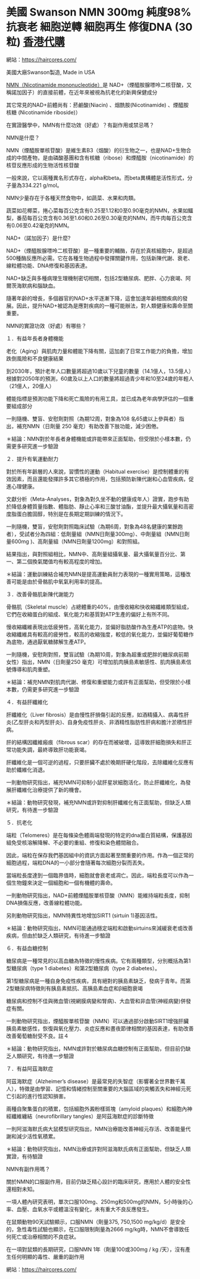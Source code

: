 # 美國 Swanson NMN 300mg 純度98% 抗衰老 細胞逆轉 細胞再生 修復DNA (30粒)   [香港代購](https://haircores.com/)

網站：https://haircores.com/

美國大廠Swanson製造, Made in USA

[NMN（Nicotinamide mononucleotide）](https://haircores.com/product/%e7%be%8e%e5%9c%8b-swanson-nmn-300mg-%e7%b4%94%e5%ba%a698-%e6%8a%97%e8%a1%b0%e8%80%81-%e7%b4%b0%e8%83%9e%e9%80%86%e8%bd%89-%e7%b4%b0%e8%83%9e%e5%86%8d%e7%94%9f-%e4%bf%ae%e5%be%a9dna-30%e7%b2%92/)是 NAD+（煙醯胺腺嘌呤二核苷酸，又稱諾加因子）的直接前體，在近年來被視為抗老化的新興保健成分

其它常見的NAD+前體尚有：菸鹼酸(Niacin) 、烟酰胺(Nicotinamide) 、煙醯胺核糖 (Nicotinamide riboside)）

在實證醫學中，NMN有什麼功效（好處）？有副作用或禁忌嗎？

NMN是什麼？

NMN（煙醯胺單核苷酸）是維生素B3（烟酸）的衍生物之一，也是NAD+生物合成的中間產物，是由磷酸基團和含有核糖（ribose）和煙醯胺（nicotinamide）的核苷反應形成的生物活性核苷酸

一般來說，它以兩種異名形式存在，alpha和beta。而beta異構體是活性形式，分子量為334.221 g/mol。

NMN少量存在于各種天然食物中，如蔬菜、水果和肉類。

蔬菜如花椰菜，捲心菜每百公克含有0.25至1.12和0至0.90毫克的NMN，水果如鱷梨，番茄每百公克含有0.36至1.60和0.26至0.30毫克的NMN，而牛肉每百公克含有0.06至0.42毫克的NMN。

NAD+（諾加因子）是什麼?

NAD+（煙醯胺腺嘌呤二核苷酸）是一種重要的輔酶，存在於真核細胞中，是超過500種酶反應所必需。它在各種生物過程中發揮關鍵作用，包括新陳代謝、衰老、線粒體功能、DNA修復和基因表達。

NAD+缺乏與多種病理生理機制密切相關，包括2型糖尿病、肥胖、心力衰竭、阿爾茨海默病和腦缺血。

隨著年齡的增長，多個器官的NAD+水平逐漸下降，這會加速年齡相關疾病的發展。因此，提升NAD+被認為是應對疾病的一種可能辦法，對人類健康和壽命至關重要。

NMN的實證功效（好處）有哪些？

１．有益年長者身體機能

老化（Aging）與肌肉力量和體能下降有關，這加劇了日常工作能力的負擔，增加跌倒風險和不良健康結果

到2030年，預計老年人口數量將超過10歲以下兒童的數量（14.1億人，13.5億人）根據對2050年的預測，60歲及以上人口的數量將超過青少年和10至24歲的年輕人（21億人，20億人）

體能指標是預測功能下降和死亡風險的有用工具，並已成為老年病學評估的一個重要組成部分

一則隨機、雙盲、安慰劑對照（為期12周，對象為108 名65歲以上參與者）指出，補充NMN（日劑量 250 毫克）有助改善下肢功能，減少困倦。

＊結論：NMN對於年長者身體機能或許能帶來正面幫助，但受限於小樣本數，仍需更多研究進一步驗證

２．提升有氧運動耐力

對於所有年齡層的人來說，習慣性的運動（Habitual exercise）是控制體重的有效因素，而且還能發揮許多其它積極的作用，包括預防新陳代謝和心血管疾病，促進心理健康。

文獻分析（Meta-Analyses，對象為對久坐不動的健康成年人）證實，跑步有助於降低身體質量指數、體脂肪、靜止心率和三酸甘油酯，並提升最大攝氧量和高密度脂蛋白膽固醇，特別是在長期定期訓練的情況下。

一則隨機，雙盲，安慰劑對照臨床試驗（為期6周，對象為48名健康的業餘跑者），受試者分為四組：低劑量組（NMN日劑量300mg）、中劑量組（NMN日劑量600mg )、高劑量組（NMN日劑量1200mg）和對照組。

結果指出，與對照組相比，NMN中、高劑量組攝氧量、最大攝氧量百分比、第一、第二個換氣閾值均有較高程度的增加。

＊結論：運動訓練結合補充NMN是提高運動員耐力表現的一種實用策略，這種改善可能是由於骨骼肌中氧氣利用率的提高。

３．改善骨骼肌新陳代謝能力

骨骼肌（Skeletal muscle）占總體重的40%，由慢收縮和快收縮纖維類型組成，它們在收縮蛋白的組成、氧化能力和基質對ATP生產的偏好上有所不同。

慢收縮纖維表現出低疲勞性，高氧化能力，並偏好脂肪酸作為生產ATP的底物。快收縮纖維具有較高的疲勞性，較高的收縮強度，較低的氧化能力，並偏好葡萄糖作為底物，通過厭氧糖酵解生產ATP。

一則隨機，安慰劑對照，雙盲試驗（為期10周，對象為超重或肥胖的糖尿病前期女性）指出，NMN（日劑量250 毫克）可增加肌肉胰島素敏感性、肌肉胰島素信號傳導和肌肉重塑。

＊結論：補充NMN對肌肉代謝、修復和重塑能力或許有正面幫助，但受限於小樣本數，仍需更多研究進一步驗證

４．有益肝纖維化

肝纖維化（Liver fibrosis）是由慢性肝損傷引起的反應，如酒精攝入、病毒性肝炎(乙型肝炎和丙型肝炎)、自身免疫性肝炎、非酒精性脂肪性肝病和膽汁淤積性肝病。

肝的結構因纖維瘢痕（fibrous scar）的存在而被破壞，這導致肝細胞損失和肝正常功能失調，最終導致肝功能衰竭。

肝纖維化是一個可逆的過程，只要肝臟不處於晚期肝硬化階段，去除纖維化反應有助於纖維化消退。

一則動物研究指出，補充NMN可抑制小鼠肝星狀細胞活化，防止肝纖維化，為發展肝纖維化治療提供了新的機會。

＊結論：動物研究發現，補充NMN或許對抑制肝纖維化有正面幫助，但缺乏人類研究，有待進一步驗證

５．抗老化

端粒（Telomeres）是在每條染色體兩端發現的特定的dna蛋白質結構，保護基因組免受核溶解降解、不必要的重組、修復和染色體間融合。

因此，端粒在保存我們基因組中的資訊方面起著至關重要的作用。作為一個正常的細胞過程，端粒DNA的一小部分會隨著每次細胞分裂而丟失。

當端粒長度達到一個臨界值時，細胞就會衰老或凋亡。因此，端粒長度可以作為一個生物鐘來決定一個細胞和一個有機體的壽命。

一則動物研究指出，NAD+前體煙醯胺單核苷酸（NMN）能維持端粒長度，抑制DNA損傷反應，改善線粒體功能。

另則動物研究指出，NMN特異性地增加SIRT1 (sirtuin 1)基因活性。

＊結論：動物研究指出，NMN可能通過穩定端粒和啟動sirtuins來減緩衰老或改善疾病，但由於缺乏人類研究，有待進一步驗證

６．有益血糖控制

糖尿病是一種常見的以高血糖為特徵的慢性疾病。它有兩種類型，分別概括為第1型糖尿病（type 1 diabetes）和第2型糖尿病（type 2 diabetes）。

第1型糖尿病是一種自身免疫性疾病，具有絕對的胰島素缺乏，發病于青年。而第2型糖尿病特徵則有胰島素抵抗、高胰島素血症和β細胞衰竭

糖尿病和控制不佳與微血管(視網膜病變和腎病)、大血管和非血管(神經病變)併發症有關。

一則動物研究指出，煙醯胺單核苷酸（NMN）可以通過部分啟動SIRT1增強肝臟胰島素敏感性，恢復與氧化壓力、炎症反應和晝夜節律相關的基因表達，有助改善改善葡萄糖耐受不良。註４

＊結論：動物研究指出，NMN或許對於糖尿病血糖控制有正面幫助，但目前仍缺乏人類研究，有待進一步驗證

７．有益阿茲海默症

阿茲海默症（Alzheimer’s disease）是最常見的失智症（影響著全世界數千萬人），特徵是由學習、記憶和情緒控制至關重要的大腦區域的突觸丟失和神經元死亡引起的進行性認知損害。

兩種自聚集蛋白的積累，包括細胞外澱粉樣斑塊（amyloid plaques）和細胞內神經纖維纏結（neurofibrillary tangles）是阿茲海默症的診斷特徵

一則阿滋海默氏病大鼠模型研究指出，NMN治療能改善神經元存活、改善能量代謝和減少活性氧積累。

＊結論：動物研究指出，NMN治療或許對阿滋海默氏病有正面幫助，但缺乏人類實證，有待驗證

NMN有副作用嗎？

關於NMN的口服副作用，目前仍缺乏精心設計的臨床研究，應用於人體的安全性還相對未知。

一項人體內研究表明，單次口服100mg、250mg和500mg的NMN，5小時後的心率、血壓、血氧水平或體溫沒有變化，未有重大不良反應發生。

在鼠類動物90天試驗顯示，口服NMN（劑量375, 750,1500 mg/kg/d）是安全的，急性毒性試驗也顯示，在口服限制劑量為2666 mg/kg時，NMN不會導致任何死亡或治療相關的不良症狀。

在一項對鼠類的長期研究，口服NMN 1年（劑量100或300mg / kg /天），沒有產生任何明顯的毒性、嚴重的副作用

網站：https://haircores.com/
